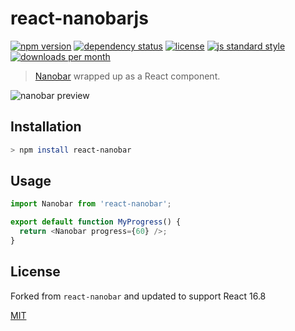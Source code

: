 # react-nanobarjs

[![npm version][version-image]][version-url]
[![dependency status][david-image]][david-url]
[![license][license-image]][license-url]
[![js standard style][standard-image]][standard-url]
[![downloads per month][downloads-image]][downloads-url]

> [​Nanobar](http://nanobar.jacoborus.codes) wrapped up as a React component.

![nanobar preview](./index.gif)

## Installation

```bash
> npm install react-nanobar
```

## Usage

```js
import Nanobar from 'react-nanobar';

export default function MyProgress() {
  return <Nanobar progress={60} />;
}
```

## License

Forked from `react-nanobar` and updated to support React 16.8

[MIT][license-url]

[version-image]: https://img.shields.io/npm/v/react-nanobar.svg?style=flat-square
[version-url]: https://npmjs.org/package/react-nanobar
[downloads-image]: https://img.shields.io/npm/dm/react-nanobar.svg?style=flat-square
[downloads-url]: https://npmjs.org/package/react-nanobar
[david-image]: http://img.shields.io/david/queckezz/react-nanobar.svg?style=flat-square
[david-url]: https://david-dm.org/queckezz/react-nanobar
[standard-image]: https://img.shields.io/badge/code-standard-brightgreen.svg?style=flat-square
[standard-url]: https://github.com/feross/standard
[license-image]: http://img.shields.io/npm/l/react-nanobar.svg?style=flat-square
[license-url]: ./license
